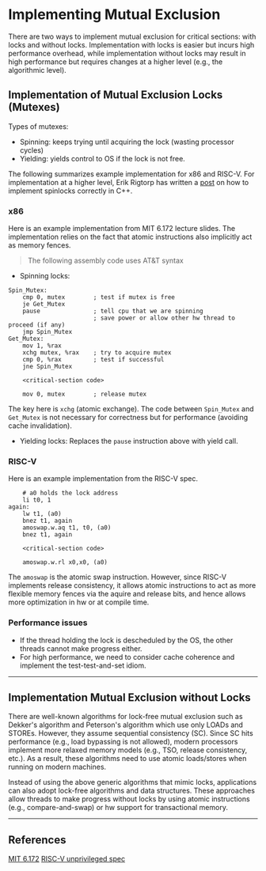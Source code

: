 # Implementing Mutual Exclusion

There are two ways to implement mutual exclusion for critical sections: with locks and without locks. Implementation with locks is easier but incurs high performance overhead, while implementation without locks may result in high performance but requires changes at a higher level (e.g., the algorithmic level).

## Implementation of Mutual Exclusion Locks (Mutexes)

Types of mutexes:
- Spinning: keeps trying until acquiring the lock (wasting processor cycles)
- Yielding: yields control to OS if the lock is not free.

The following summarizes example implementation for x86 and RISC-V. For implementation at a higher level, Erik Rigtorp has written a [post](https://rigtorp.se/spinlock/) on how to implement spinlocks correctly in C++.

### x86

Here is an example implementation from MIT 6.172 lecture slides.
The implementation relies on the fact that atomic instructions also implicitly act as memory fences.

> The following assembly code uses AT&T syntax

- Spinning locks:

```assembly
Spin_Mutex:
    cmp 0, mutex        ; test if mutex is free
    je Get_Mutex
    pause               ; tell cpu that we are spinning
                        ; save power or allow other hw thread to proceed (if any)
    jmp Spin_Mutex
Get_Mutex:
    mov 1, %rax
    xchg mutex, %rax    ; try to acquire mutex
    cmp 0, %rax         ; test if successful
    jne Spin_Mutex

    <critical-section code>

    mov 0, mutex        ; release mutex
```

The key here is `xchg` (atomic exchange). The code between `Spin_Mutex` and `Get_Mutex` is not necessary for correctness but for performance (avoiding cache invalidation).

- Yielding locks:
Replaces the `pause` instruction above with yield call.

### RISC-V

Here is an example implementation from the RISC-V spec.

```assembly
    # a0 holds the lock address
    li t0, 1
again:
    lw t1, (a0)
    bnez t1, again
    amoswap.w.aq t1, t0, (a0)
    bnez t1, again

    <critical-section code>

    amoswap.w.rl x0,x0, (a0)
```

The `amoswap` is the atomic swap instruction. However, since RISC-V implements release consistency, it allows atomic instructions to act as more flexible memory fences via the aquire and release bits, and hence allows more optimization in hw or at compile time.

### Performance issues
- If the thread holding the lock is descheduled by the OS, the other threads cannot make progress either.
- For high performance, we need to consider cache coherence and implement the test-test-and-set idiom.

---

## Implementation Mutual Exclusion without Locks
There are well-known algorithms for lock-free mutual exclusion such as Dekker's algorithm and Peterson's algorithm which use only LOADs and STOREs. However, they assume sequential consistency (SC). Since SC hits performance (e.g., load bypassing is not allowed), modern processors implement more relaxed memory models (e.g., TSO, release consistency, etc.). As a result, these algorithms need to use atomic loads/stores when running on modern machines.

Instead of using the above generic algorithms that mimic locks, applications can also adopt lock-free algorithms and data structures. These approaches allow threads to make progress without locks by using atomic instructions (e.g., compare-and-swap) or hw support for transactional memory.


---
## References
[MIT 6.172](https://ocw.mit.edu/courses/electrical-engineering-and-computer-science/6-172-performance-engineering-of-software-systems-fall-2018/index.htm)
[RISC-V unprivileged spec](https://riscv.org/specifications/isa-spec-pdf/)
